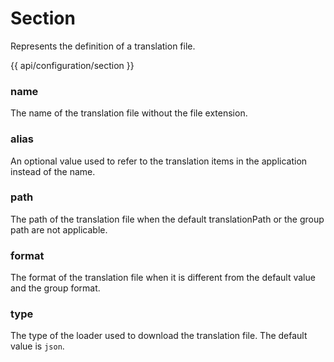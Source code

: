 <!-- ======================================================================
--- Search engine
title:          Section
keywords:       Section
description:    Section.
--- Menu system
order:          30
text:           Section
hidden:         false
umbel:          false
--- Page properties
id:             
document:       
layout:         layout-2-left
$-left:         #side-menu
searchable:     true
--- Side menu
side-menu-root:     /api
side-menu-header:   API
side-menu-top:      
side-menu-depth:    2
======================================================================= -->

# Section

Represents the definition of a translation file.

{{ api/configuration/section }}

### name

The name of the translation file without the file extension.

### alias

An optional value used to refer to the translation items in the application
instead of the name.

### path

The path of the translation file when the default translationPath or the group
path are not applicable.

### format

The format of the translation file when it is different from the default value
and the group format.

### type

The type of the loader used to download the translation file. The default value
is `json`.
